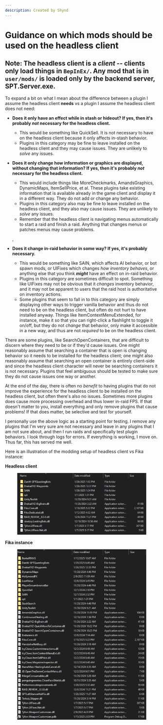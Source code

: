 ```yaml
---
description: Created by Shynd
---
```


# Guidance on which mods should be used on the headless client

## Note: The headless client is a _client_ -- clients only load things in `BepInEx/`. Any mod that is in `user/mods/` is loaded only by the backend server, SPT.Server.exe.

To expand a bit on what I mean about the difference between a plugin I assume the headless client **needs** vs a plugin I assume the headless client does not need:

* **Does it only have an effect while in stash or hideout? If yes, then it's probably&#x20;**_**not**_**&#x20;necessary for the headless client.**
  * This would be something like QuickSell. It is not necessary to have on the headless client because it only affects in-stash behavior.
  * Plugins in this category may be fine to leave installed on the headless client and they may cause issues. They are unlikely to _solve_ any issues.
*   **Does it only change how information or graphics are displayed, without changing that information? If yes, then it's probably&#x20;**_**not**_**&#x20;necessary for the headless client.**

    * This would include things like MoreCheckmarks, AmandsGraphics, DynamicMaps, ItemSellPrice, et al. These plugins take existing information that is available already in the game client and display it in a different way. They do not add or change any behavior.
    * Plugins in this category also may be fine to leave installed on the headless client, and they also may cause issues. They are unlikely to _solve_ any issues.
    * Remember that the headless client is navigating menus automatically to start a raid and finish a raid. Anything that changes menus or patches menus may cause problems.

    ,
* **Does it change in-raid behavior in some way? If yes, it's probably necessary.**
  * This would be something like SAIN, which affects AI behavior, or bot spawn mods, or UIFixes which changes _how inventory behaves_, or anything else that you think _**might**_ have an effect on in-raid behavior.
  * Plugins in this category are sometimes difficult to spot. Something like UIFixes may not be obvious that it _changes_ inventory behavior, and it may not be apparent to users that the raid host is authoritative on inventory actions.
  * Some plugins that seem to fall in to this category are simply displaying other ways to trigger vanilla behavior and thus do not need to be on the headless client, but often do not hurt to have installed anyway. Things like ItemContextMenuExtended, for instance, make it so that you can right-click a flashlight to toggle it on/off, but they do not _change_ that behavior, only make it accessible in a new way, and thus are not _required_ to be on the headless client.

There are some plugins, like SearchOpenContainers, that are difficult to discern where they need to be or if they'd cause issues. One might reasonably assume that searching a container that is open is changing behavior so it needs to be installed for the headless client; one might also reasonably assume that searching an open container is entirely client-side and since the headless client character will never be searching containers it is not necessary. Plugins that feel ambiguous should be tested to make sure they do not cause issues one way or another.&#x20;

At the end of the day, there is often no _benefit_ to having plugins that do not improve the experience for the headless client to be installed on the headless client, but often there's also no issues. Sometimes more plugins does cause more processing overhead and thus lower in-raid FPS. If that doesn't matter to you, install everything and only remove plugins that cause problems! If that does matter, be selective and test for yourself.&#x20;

I personally use the above logic as a starting point for testing. I remove any plugins that I'm very sure are not necessary and leave in any plugins that I am not sure about, and then I run raids and specifically test plugin behaviors. I look through logs for errors. If everything is working, I move on. Thus far, this has served me well.

Here is an illustration of the modding setup of headless client vs Fika instance:

**Headless client**

<figure><img src="../.gitbook/assets/image (22).png" alt=""><figcaption></figcaption></figure>

**Fika instance**

<figure><img src="../.gitbook/assets/image (23).png" alt=""><figcaption></figcaption></figure>
